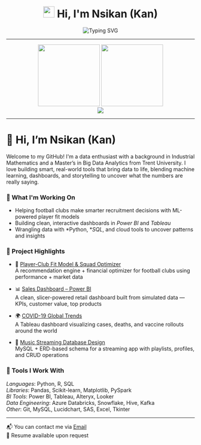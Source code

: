 <div align="center">
 <h1>
   <img src="https://raw.githubusercontent.com/MartinHeinz/MartinHeinz/master/wave.gif" width="30px" height="30px" />
   Hi, I'm Nsikan (Kan)
 </h1>
 
 <img src="https://readme-typing-svg.herokuapp.com/?lines=Welcome+to+my+GitHub!;Data+Enthusiast+%26+ML+Engineer;Industrial+Mathematics+Graduate;Big+Data+Analytics+Master's;Building+Smart+Real-World+Tools;Bringing+Data+to+Life&font=Fira%20Code&center=true&width=450&height=50&duration=4000&pause=1000&color=58A6FF" alt="Typing SVG" />
</div>

---

<div align="center">
 <img src="https://github-readme-stats.vercel.app/api?username=Nsikan56&show_icons=true&theme=tokyonight&hide_border=true&count_private=true" height="165" />
 <img src="https://github-readme-streak-stats.herokuapp.com/?user=Nsikan56&theme=tokyonight&hide_border=true" height="165" />
</div>

<div align="center">
 <img src="https://github-readme-stats.vercel.app/api/top-langs/?username=Nsikan56&layout=compact&theme=tokyonight&hide_border=true" />
</div>

---

# 👋 Hi, I’m Nsikan (Kan)

Welcome to my GitHub! I'm a data enthusiast with a background in Industrial Mathematics and a Master’s in Big Data Analytics from Trent University. I love building smart, real-world tools that bring data to life, blending machine learning, dashboards, and storytelling to uncover what the numbers are really saying.

### 🔬 What I'm Working On
- Helping football clubs make smarter recruitment decisions with ML-powered player fit models  
- Building clean, interactive dashboards in *Power BI* and *Tableau*  
- Wrangling data with *Python, **SQL*, and cloud tools to uncover patterns and insights

### 💼 Project Highlights
- 🎯 [Player-Club Fit Model & Squad Optimizer](https://github.com/Nsikan56/Player-Recommendation-App)  
  A recommendation engine + financial optimizer for football clubs using performance + market data

- 📊 [Sales Dashboard – Power BI](https://github.com/Nsikan56/Sales-Data-Analysis-Powerbi)  
  A clean, slicer-powered retail dashboard built from simulated data — KPIs, customer value, top products

- 🌍 [COVID-19 Global Trends](https://github.com/Nsikan56/Covid19-global-dashboard)  
  A Tableau dashboard visualizing cases, deaths, and vaccine rollouts around the world

- 🎵 [Music Streaming Database Design](https://github.com/Nsikan56/Music_Streaming_Database)  
  MySQL + ERD-based schema for a streaming app with playlists, profiles, and CRUD operations

### 🧰 Tools I Work With
*Languages*: Python, R, SQL  
*Libraries*: Pandas, Scikit-learn, Matplotlib, PySpark  
*BI Tools*: Power BI, Tableau, Alteryx, Looker  
*Data Engineering*: Azure Databricks, Snowflake, Hive, Kafka  
*Other*: Git, MySQL, Lucidchart, SAS, Excel, Tkinter

---

📬 You can contact me via [Email](mailto:nsikanumoh56@gmail.com)  
📄 Resume available upon request 

